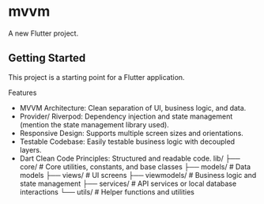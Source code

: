 # mvvm

A new Flutter project.

## Getting Started

This project is a starting point for a Flutter application.

Features
- MVVM Architecture: Clean separation of UI, business logic, and data.
- Provider/ Riverpod: Dependency injection and state management (mention the state management library used).
- Responsive Design: Supports multiple screen sizes and orientations.
- Testable Codebase: Easily testable business logic with decoupled layers.
- Dart Clean Code Principles: Structured and readable code.
lib/
├── core/          # Core utilities, constants, and base classes
├── models/        # Data models
├── views/         # UI screens
├── viewmodels/    # Business logic and state management
├── services/      # API services or local database interactions
└── utils/         # Helper functions and utilities

